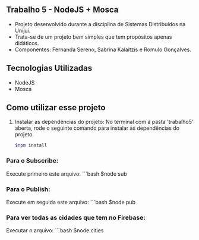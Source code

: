 
## Trabalho 5 - NodeJS + Mosca

- Projeto desenvolvido durante a disciplina de Sistemas Distribuídos na Unijuí.
- Trata-se de um projeto bem simples que tem propósitos apenas didáticos.
- Componentes: Fernanda Sereno, Sabrina Kalaitzis e Romulo Gonçalves.

## Tecnologias Utilizadas

- NodeJS
- Mosca

## Como utilizar esse projeto

1. Instalar as dependências do projeto:
No terminal com a pasta 'trabalho5' aberta, rode o seguinte comando para instalar as dependências do projeto.
    ```bash
	$npm install

### Para o Subscribe:

Execute primeiro este arquivo:
    ```bash
    	$node sub

### Para o Publish:

Execute em seguida este arquivo:
    ```bash
    	$node pub

### Para ver todas as cidades que tem no Firebase: 

Executar o arquivo:
    ```bash
    	$node cities
